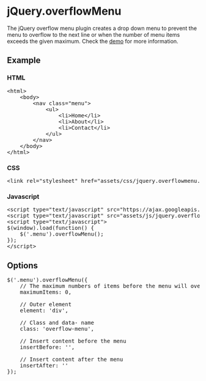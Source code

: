 jQuery.overflowMenu
===================

The jQuery overflow menu plugin creates a drop down menu to prevent the menu to overflow to the next line or when the number of menu items exceeds the given maximum. Check the [demo](https://miwebb.github.io/jQuery.overflowMenu/) for more information.

## Example

### HTML

<pre>&lt;html>
	&lt;body>
		&lt;nav class="menu">
			&lt;ul>
				&lt;li>Home&lt;/li>
				&lt;li>About&lt;/li>
				&lt;li>Contact&lt;/li>
			&lt;/ul>
		&lt;/nav>
	&lt;/body>
&lt;/html></pre>

### CSS
<pre>&lt;link rel="stylesheet" href="assets/css/jquery.overflowmenu.css" /></pre>

### Javascript

<pre>&lt;script type="text/javascript" src="https://ajax.googleapis.com/ajax/libs/jquery/2.1.1/jquery.min.js">&lt;/script>
&lt;script type="text/javascript" src="assets/js/jquery.overflowmenu.min.js">&lt;/script>
&lt;script type="text/javascript">
$(window).load(function() {
	$('.menu').overflowMenu();
});
&lt;/script></pre>

## Options

<pre>$('.menu').overflowMenu({
	// The maximum numbers of items before the menu will overflow. When the value is 0, the drop down menu will only show if the items overflow the menu.
	maximumItems: 0,

	// Outer element
	element: 'div',

	// Class and data- name
	class: 'overflow-menu',

	// Insert content before the menu
	insertBefore: '',

	// Insert content after the menu
	insertAfter: ''
});</pre>
